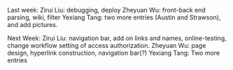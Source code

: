 Last week:
Zirui Liu: debugging, deploy
Zheyuan Wu: front-back end parsing, wiki, filter
Yexiang Tang: two more entries (Austin and Strawson), and add pictures.

Next Week:
Zirui Liu: navigation bar, add on links and names, online-testing, change workflow setting of access authorization.
Zheyuan Wu: page design, hyperlink construction, navigation bar(?)
Yexiang Tang: Two more entries
